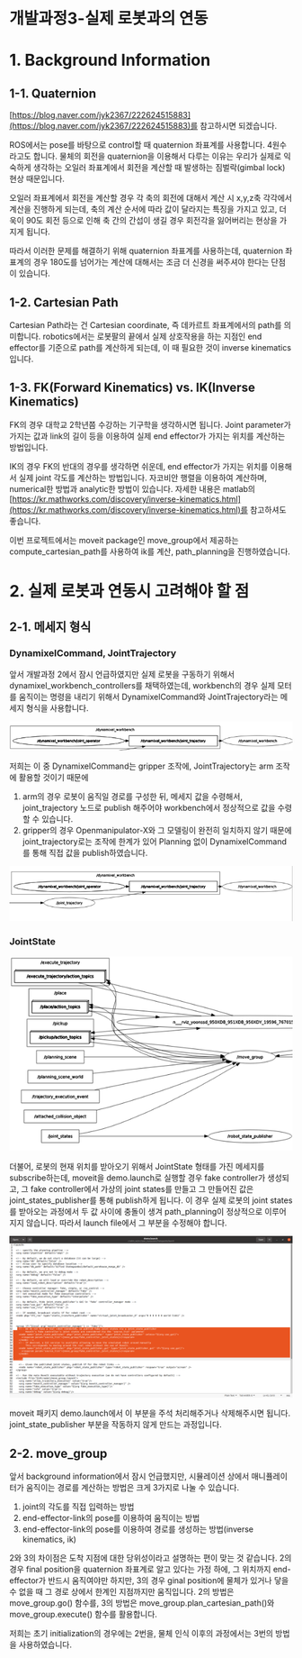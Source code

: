 # 개발과정3-실제 로봇과의 연동

# 1. Background Information

## 1-1. Quaternion

[https://blog.naver.com/jyk2367/222624515883](https://blog.naver.com/jyk2367/222624515883)를 참고하시면 되겠습니다.

ROS에서는 pose를 바탕으로 control할 때 quaternion 좌표계를 사용합니다. 4원수라고도 합니다. 물체의 회전을 quaternion을 이용해서 다루는 이유는 우리가 실제로 익숙하게 생각하는 오일러 좌표계에서 회전을 계산할 때 발생하는 짐벌락(gimbal lock) 현상 때문입니다.

 오일러 좌표계에서 회전을 계산할 경우 각 축의 회전에 대해서 계산 시 x,y,z축 각각에서 계산을 진행하게 되는데, 축의 계산 순서에 따라 값이 달라지는 특징을 가지고 있고, 더욱이 90도 회전 등으로 인해 축 간의 간섭이 생길 경우 회전각을 잃어버리는 현상을 가지게 됩니다.

따라서 이러한 문제를 해결하기 위해 quaternion 좌표계를 사용하는데, quaternion 좌표계의 경우 180도를 넘어가는 계산에 대해서는 조금 더 신경을 써주셔야 한다는 단점이 있습니다.

## 1-2. Cartesian Path

Cartesian Path라는 건 Cartesian coordinate, 즉 데카르트 좌표계에서의 path를 의미합니다. robotics에서는 로봇팔의 끝에서 실제 상호작용을 하는 지점인 end effector를 기준으로 path를 계산하게 되는데, 이 때 필요한 것이 inverse kinematics입니다.

## 1-3. FK(Forward Kinematics) vs. IK(Inverse Kinematics)

FK의 경우 대학교 2학년쯤 수강하는 기구학을 생각하시면 됩니다. Joint parameter가 가지는 값과 link의 길이 등을 이용하여 실제 end effector가 가지는 위치를 계산하는 방법입니다. 

IK의 경우 FK의 반대의 경우를 생각하면 쉬운데, end effector가 가지는 위치를 이용해서 실제 joint 각도를 계산하는 방법입니다.  자코비안 행렬을 이용하여 계산하며, numerical한 방법과 analytic한 방법이 있습니다. 자세한 내용은 matlab의 [https://kr.mathworks.com/discovery/inverse-kinematics.html](https://kr.mathworks.com/discovery/inverse-kinematics.html)를 참고하셔도 좋습니다.

 이번 프로젝트에서는 moveit package인 move_group에서 제공하는 compute_cartesian_path를 사용하여 ik를 계산, path_planning을 진행하였습니다.

# 2. 실제 로봇과 연동시 고려해야 할 점

## 2-1. 메세지 형식

### DynamixelCommand, JointTrajectory

앞서 개발과정 2에서 잠시 언급하였지만 실제 로봇을 구동하기 위해서 dynamixel_workbench_controllers를 채택하였는데, workbench의 경우 실제 모터를 움직이는 명령을 내리기 위해서 DynamixelCommand와 JointTrajectory라는 메세지 형식을 사용합니다.

![Untitled](https://github.com/EndeavoringYoon/Pick-and-place-KOR-/blob/master/ROS(Pick%20and%20Place%20Project)/%EA%B0%9C%EB%B0%9C%EA%B3%BC%EC%A0%953-%EC%8B%A4%EC%A0%9C%20%EB%A1%9C%EB%B4%87%EA%B3%BC%EC%9D%98%20%EC%97%B0%EB%8F%99/Untitled.png)

저희는 이 중 DynamixelCommand는 gripper 조작에, JointTrajectory는 arm 조작에 활용할 것이기 때문에

1. arm의 경우 로봇이 움직일 경로를 구성한 뒤, 메세지 값을 수령해서, joint_trajectory 노드로 publish 해주어야 workbench에서 정상적으로 값을 수령할 수 있습니다.
2. gripper의 경우 Openmanipulator-X와 그 모델링이 완전히 일치하지 않기 때문에 joint_trajectory로는 조작에 한계가 있어 Planning 없이 DynamixelCommand를 통해 직접 값을 publish하였습니다.

![Untitled](https://github.com/EndeavoringYoon/Pick-and-place-KOR-/blob/master/ROS(Pick%20and%20Place%20Project)/%EA%B0%9C%EB%B0%9C%EA%B3%BC%EC%A0%953-%EC%8B%A4%EC%A0%9C%20%EB%A1%9C%EB%B4%87%EA%B3%BC%EC%9D%98%20%EC%97%B0%EB%8F%99/Untitled%201.png)

### JointState

![Untitled](https://github.com/EndeavoringYoon/Pick-and-place-KOR-/blob/master/ROS(Pick%20and%20Place%20Project)/%EA%B0%9C%EB%B0%9C%EA%B3%BC%EC%A0%953-%EC%8B%A4%EC%A0%9C%20%EB%A1%9C%EB%B4%87%EA%B3%BC%EC%9D%98%20%EC%97%B0%EB%8F%99/Untitled%202.png)

더불어, 로봇의 현재 위치를 받아오기 위해서 JointState 형태를 가진 메세지를 subscribe하는데, moveit을 demo.launch로 실행할 경우 fake controller가 생성되고, 그 fake controller에서 가상의 joint states를 만들고 그 만들어진 값은 joint_states_publisher를 통해 publish하게 됩니다. 이 경우 실제 로봇의 joint states를 받아오는 과정에서 두 값 사이에 충돌이 생겨 path_planning이 정상적으로 이루어지지 않습니다. 따라서 launch file에서 그 부분을 수정해야 합니다.

![Untitled](https://github.com/EndeavoringYoon/Pick-and-place-KOR-/blob/master/ROS(Pick%20and%20Place%20Project)/%EA%B0%9C%EB%B0%9C%EA%B3%BC%EC%A0%953-%EC%8B%A4%EC%A0%9C%20%EB%A1%9C%EB%B4%87%EA%B3%BC%EC%9D%98%20%EC%97%B0%EB%8F%99/Untitled%203.png)

moveit 패키지 demo.launch에서 이 부분을 주석 처리해주거나 삭제해주시면 됩니다. joint_state_publisher 부분을 작동하지 않게 만드는 과정입니다.

## 2-2. move_group

앞서 background information에서 잠시 언급했지만, 시뮬레이션 상에서 매니퓰레이터가 움직이는 경로를 계산하는 방법은 크게 3가지로 나눌 수 있습니다.

1. joint의 각도를 직접 입력하는 방법
2. end-effector-link의 pose를 이용하여 움직이는 방법
3. end-effector-link의 pose를 이용하여 경로를 생성하는 방법(inverse kinematics, ik)

2와 3의 차이점은 도착 지점에 대한 당위성이라고 설명하는 편이 맞는 것 같습니다. 2의 경우 final position을 quaternion 좌표계로 알고 있다는 가정 하에, 그 위치까지 end-effector가 반드시 움직여야만 하지만, 3의 경우 ginal position에 물체가 있거나 닿을 수 없을 때 그 경로 상에서 한계인 지점까지만 움직입니다. 2의 방법은 move_group.go() 함수를, 3의 방법은 move_group.plan_cartesian_path()와 move_group.execute() 함수를 활용합니다.

저희는 초기 initialization의 경우에는 2번을, 물체 인식 이후의 과정에서는 3번의 방법을 사용하였습니다.
